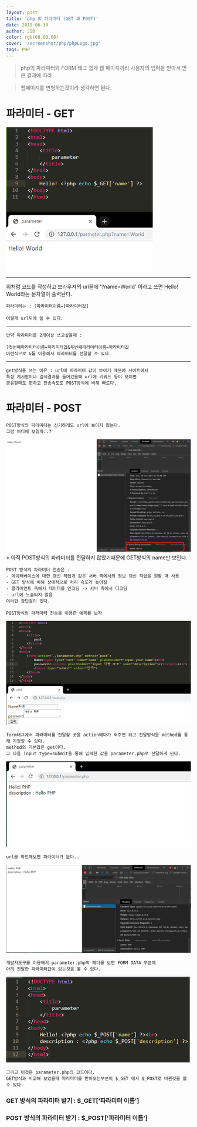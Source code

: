 ```yaml
---
layout: post
title: 'php 의 파라미터 (GET 과 POST)'
date: 2019-06-30
author: JSB
color: rgb(68,68,68)
cover: '/screenshot/php/phpLogo.jpg'
tags: PHP
---
```

> php의 파라미터와 FORM 태그
> 쉽게 웹 페이지끼리 사용자의 입력을 받아서 받은 결과에 따라

> 웹페이지를 변형하는것이라 생각하면 된다.


# 파라미터 - GET
<img src="/screenshot/php/php-7-1.png" />
<hr/>
	위처럼 코드를 작성하고 브라우져의 url끝에 '?name=World'
    이라고 쓰면 Hello! World라는 문자열이 출력돤다.
    
    파라미터는 : ?파라미터이름=[파라미터값]
    
    이렇게 url뒤에 쓸 수 있다.
<hr/>

    만약 파라미터를 2개이상 쓰고싶을때 : 
    
    ?첫번째파라미터이름=파리미터값&두번째파라미터이름=파라미터값
    이런식으로 &를 이용해서 파라미터를 전달할 수 있다.
<hr/>

    get방식을 쓰는 이유 : url에 파라미터 값이 보이기 때문에 사이트에서
    특정 게시판이나 검색결과를 들어갔을때 url에 키워드 등이 보이면 
    공유할때도 편하고 전송속도도 POST방식에 비해 빠르다.
    
# 파라미터 - POST
	POST방식의 파라미터는 신기하게도 url에 보이지 않는다.
    그럼 어디에 보일까..?

<img src="/screenshot/php/php-7-2.png">
> 아직 POST방식의 파라미터를 전달하지 않았기때문에 GET방식의 name만 보인다.


	POST 방식의 파라미터 전송은 :
    - 데이터베이스에 대한 갱신 작업과 같은 서버 측에서의 정보 갱신 작업을 원할 때 사용 
	- GET 방식에 비해 상대적으로 처리 속도가 늦어짐
	- 클라이언트 측에서 데이터를 인코딩 -> 서버 측에서 디코딩
	- url에 노출되지 않음
	이러한 장단점이 있다.
    
    POST방식의 파라미터 전송을 이용한 예제를 보자

<img src="/screenshot/php/php-7-3.png">

	form태그에서 파라미터를 전달할 곳을 action에다가 써주면 되고 전달방식을 method를 통해 지정할 수 있다.
    method의 기본값은 get이다.
   	그 다음 input type=submit을 통해 입력한 값을 parameter.php로 전달하게 된다.
    
<img src="/screenshot/php/php-7-4.png">

	url를 확인해보면 파라미터가 읎다..
    
<img src="/screenshot/php/php-7-5.png">

	개발자도구를 이용해서 parameter.php의 헤더를 보면 FORM DATA 부분에
    아까 전달한 파라미터값이 있는것을 볼 수 있다.
   	
<img src="/screenshot/php/php-7-6.png">

	그리고 이것은 parameter.php의 코드이다.
    GET방식과 비교해 보았을때 파라미터를 받아오는부분이 $_GET 에서 $_POST로 바뀐것을 볼 수 있다.
    
### GET 방식의 파라미터 받기 : $_GET['파라미터 이름']

### POST 방식의 파라미터 받기 : $_POST['파라미터 이름']
